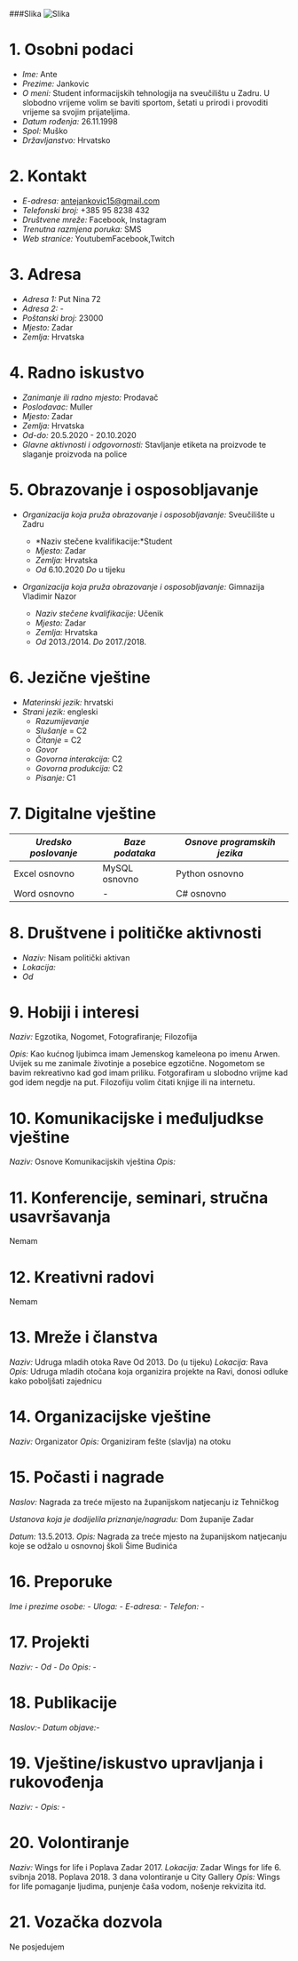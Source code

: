 ###Slika 
![Slika](https://cdn.discordapp.com/attachments/766658584490410006/782667689897361418/slika1.img.jpg)


# 1. Osobni podaci

* *Ime:* Ante
* *Prezime:* Jankovic
* *O meni:* Student informacijskih tehnologija na sveučilištu u Zadru. U slobodno vrijeme volim se baviti sportom, šetati u prirodi i provoditi vrijeme sa svojim prijateljima. 
* *Datum rođenja:* 26.11.1998
* *Spol:* Muško
* *Državljanstvo:* Hrvatsko

# 2. Kontakt

* *E-adresa:* antejankovic15@gmail.com
* *Telefonski broj:* +385 95 8238 432
* *Društvene mreže:* Facebook, Instagram
* *Trenutna razmjena poruka:* SMS
* *Web stranice:* YoutubemFacebook,Twitch

# 3. Adresa

* *Adresa 1:* Put Nina 72
* *Adresa 2:* -
* *Poštanski broj:* 23000
* *Mjesto:* Zadar
* *Zemlja:* Hrvatska

# 4. Radno iskustvo 

* *Zanimanje ili radno mjesto:* Prodavač
* *Poslodavac:* Muller
* *Mjesto:* Zadar  
* *Zemlja:* Hrvatska
* *Od-do:* 20.5.2020 - 20.10.2020
* *Glavne aktivnosti i odgovornosti:* Stavljanje etiketa na proizvode te slaganje proizvoda na police
    
# 5. Obrazovanje i osposobljavanje

 * *Organizacija koja pruža obrazovanje i osposobljavanje:*  Sveučilište u Zadru
    * *Naziv stečene kvalifikacije:*Student
    * *Mjesto:* Zadar
    * *Zemlja:* Hrvatska
    * *Od* 6.10.2020
*Do* u tijeku
    
 * *Organizacija koja pruža obrazovanje i osposobljavanje:* Gimnazija Vladimir Nazor
    * *Naziv stečene kvalifikacije:* Učenik
    * *Mjesto:* Zadar
    * *Zemlja:* Hrvatska
    * *Od* 2013./2014. *Do* 2017./2018.

# 6. Jezične vještine

* *Materinski jezik:* hrvatski
* *Strani jezik:* engleski
    * *Razumijevanje* 
    * *Slušanje* = C2
    * *Čitanje*  = C2
    * *Govor*
    * *Govorna interakcija:* C2
    * *Govorna produkcija:* C2
    * *Pisanje:* C1
    
# 7. Digitalne vještine

*Uredsko poslovanje* | *Baze podataka* | *Osnove programskih jezika*
------------------ | ------------- | -------------------------
Excel osnovno | MySQL osnovno | Python osnovno |
Word osnovno | - | C# osnovno | 
# 8. Društvene i političke aktivnosti

* *Naziv:* Nisam politički aktivan
* *Lokacija:* 
* *Od* 

# 9. Hobiji i interesi

*Naziv:* Egzotika, Nogomet, Fotografiranje; Filozofija

*Opis:* Kao kućnog ljubimca imam Jemenskog kameleona po imenu Arwen. Uvijek su me zanimale životinje a posebice egzotične. Nogometom se bavim rekreativno kad god imam priliku. Fotgorafiram u slobodno vrijme kad god idem negdje na put. Filozofiju volim čitati knjige ili na internetu. 

# 10. Komunikacijske i međuljudkse vještine

*Naziv:* Osnove Komunikacijskih vještina
*Opis:*

# 11. Konferencije, seminari, stručna usavršavanja

Nemam

# 12. Kreativni radovi

Nemam

# 13. Mreže i članstva

*Naziv:* Udruga mladih otoka Rave
Od 2013. Do (u tijeku)
*Lokacija:* Rava
*Opis:* Udruga mladih otočana koja organizira projekte na Ravi, donosi odluke kako poboljšati zajednicu 

# 14. Organizacijske vještine

*Naziv:* Organizator
*Opis:* Organiziram fešte (slavlja) na otoku

# 15. Počasti i nagrade

*Naslov:* Nagrada za treće mijesto na županijskom natjecanju iz Tehničkog

*Ustanova koja je dodijelila priznanje/nagradu:* Dom županije Zadar 

*Datum:* 13.5.2013.
*Opis:* Nagrada za treće mjesto na županijskom natjecanju koje se odžalo u osnovnoj školi Šime Budinića

# 16. Preporuke

*Ime i prezime osobe:* - 
*Uloga:* -
*E-adresa:* -
*Telefon:* - 

# 17. Projekti

*Naziv:* - 
*Od - Do*
*Opis:* -

# 18. Publikacije

*Naslov:*- 
*Datum objave:*-

# 19. Vještine/iskustvo upravljanja i rukovođenja

*Naziv:* - 
*Opis:* -

# 20. Volontiranje

*Naziv:* Wings for life i Poplava Zadar 2017.
*Lokacija:* Zadar
Wings for life 6. svibnja 2018.
Poplava 2018. 3 dana volontiranje u City Gallery
*Opis:* Wings for life pomaganje ljudima, punjenje čaša vodom, nošenje rekvizita itd. 

# 21. Vozačka dozvola

Ne posjedujem 


